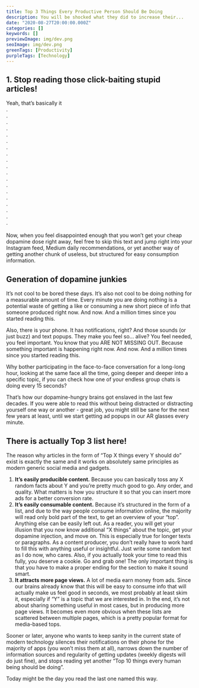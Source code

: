 ```yaml
---
title: Top 3 Things Every Productive Person Should Be Doing
description: You will be shocked what they did to increase their...
date: "2020-08-27T20:00:00.000Z"
categories: []
keywords: []
previewImage: img/dev.png
seoImage: img/dev.png
greenTags: [Productivity]
purpleTags: [Technology]
---
```


## 1. Stop reading those click-baiting stupid articles!

Yeah, that’s basically it\
.\
.\
.\
.\
.\
.\
.\
.\
.\
.\
.\
.\
.\
.\
.\
.\
.\
.\
.\
\
Now, when you feel disappointed enough that you won’t get your cheap dopamine dose right away, feel free to skip this text and jump right into your Instagram feed, Medium daily recommendations, or yet another way of getting another chunk of useless, but structured for easy consumption information.

## Generation of dopamine junkies

It’s not cool to be bored these days. It’s also not cool to be doing nothing for a measurable amount of time. Every minute you are doing nothing is a potential waste of getting a like or consuming a new short piece of info that someone produced right now. And now. And a million times since you started reading this.

Also, there is your phone. It has notifications, right? And those sounds (or just buzz) and text popups. They make you feel so... alive? You feel needed, you feel important. You know that you ARE NOT MISSING OUT. Because something important is happening right now. And now. And a million times since you started reading this.

Why bother participating in the face-to-face conversation for a long-long hour, looking at the same face all the time, going deeper and deeper into a specific topic, if you can check how one of your endless group chats is doing every 15 seconds?

That’s how our dopamine-hungry brains got enslaved in the last few decades. If you were able to read this without being distracted or distracting yourself one way or another - great job, you might still be sane for the next few years at least, until we start getting ad popups in our AR glasses every minute.

## There is actually Top 3 list here!

The reason why articles in the form of “Top X things every Y should do” exist is exactly the same and it works on absolutely same principles as modern generic social media and gadgets.

1. **It’s easily producible content.** Because you can basically toss any X random facts about Y and you’re pretty much good to go. Any order, and quality. What matters is how you structure it so that you can insert more ads for a better conversion rate.
2. **It’s easily consumable content.** Because it’s structured in the form of a list, and due to the way people consume information online, the majority will read only bold part of the text, to get an overview of your “top”. Anything else can be easily left out. As a reader, you will get your illusion that you now know additional “X things” about the topic, get your dopamine injection, and move on. This is especially true for longer texts or paragraphs. As a content producer, you don’t really have to work hard to fill this with anything useful or insightful. Just write some random text as I do now, who cares. Also, if you actually took your time to read this fully, you deserve a cookie. Go and grab one! The only important thing is that you have to make a proper ending for the section to make it sound smart.
3. **It attracts more page views.** A lot of media earn money from ads. Since our brains already know that this will be easy to consume info that will actually make us feel good in seconds, we most probably at least skim it, especially if “Y” is a topic that we are interested in. In the end, it’s not about sharing something useful in most cases, but in producing more page views. It becomes even more obvious when these lists are scattered between multiple pages, which is a pretty popular format for media-based tops.

Sooner or later, anyone who wants to keep sanity in the current state of modern technology silences their notifications on their phone for the majority of apps (you won’t miss them at all), narrows down the number of information sources and regularity of getting updates (weekly digests will do just fine), and stops reading yet another “Top 10 things every human being should be doing”.

Today might be the day you read the last one named this way.
